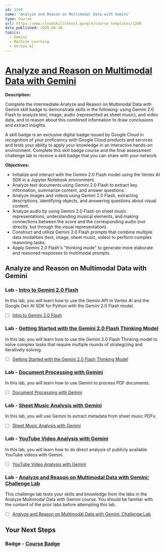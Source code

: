 ```yaml
---
id: 1240
name: 'Analyze and Reason on Multimodal Data with Gemini'
type: Course
url: https://www.cloudskillsboost.google/course_templates/1240
date_published: 2025-04-30
topics:
  - Gemini
  - Machine Learning
  - Vertex AI
---
```


# [Analyze and Reason on Multimodal Data with Gemini](https://www.cloudskillsboost.google/course_templates/1240)

**Description:**

Complete the intermediate Analyze and Reason on Multimodal Data with Gemini skill badge to demonstrate skills in the following: using Gemini 2.0 Flash to analyze text, image, audio (represented as sheet music), and video data, and to reason about this combined information to draw conclusions and extract insights.

A skill badge is an exclusive digital badge issued by Google Cloud in recognition of your proficiency with Google Cloud products and services and tests your ability to apply your knowledge in an interactive hands-on environment. Complete this skill badge course and the final assessment challenge lab to receive a skill badge that you can share with your network.

**Objectives:**

* Initialize and interact with the Gemini 2.0 Flash model using the Vertex AI SDK in a Jupyter Notebook environment.
* Analyze text documents using Gemini 2.0 Flash to extract key information, summarize content, and answer questions.
* Analyze images and videos using Gemini 2.0 Flash, extracting descriptions, identifying objects, and answering questions about visual content.
* Analyze audio by using Gemini 2.0 Flash on sheet music representations, understanding musical elements, and making connections between the score and the corresponding audio (not directly, but through the visual representation).
* Construct and utilize Gemini 2.0 Flash prompts that combine multiple data modalities (text, image, sheet music, video) to perform complex reasoning tasks.
* Apply Gemini 2.0 Flash's "thinking mode" to generate more elaborate and reasoned responses to multimodal prompts.

## Analyze and Reason on Multimodal Data with Gemini

### Lab - [Intro to Gemini 2.0 Flash](https://www.cloudskillsboost.google/course_templates/1240/labs/533121)

In this lab, you will learn how to use the Gemini API in Vertex AI and the Google Gen AI SDK for Python with the Gemini 2.0 Flash model.

* [ ] [Intro to Gemini 2.0 Flash](../labs/Intro-to-Gemini-2.0-Flash.md)

### Lab - [Getting Started with the Gemini 2.0 Flash Thinking Model](https://www.cloudskillsboost.google/course_templates/1240/labs/533122)

In this lab, you will learn how to use the Gemini 2.0 Flash Thinking model to solve complex tasks that require multiple rounds of strategizing and iteratively solving.

* [ ] [Getting Started with the Gemini 2.0 Flash Thinking Model](../labs/Getting-Started-with-the-Gemini-2.0-Flash-Thinking-Model.md)

### Lab - [Document Processing with Gemini](https://www.cloudskillsboost.google/course_templates/1240/labs/533123)

In this lab, you will learn how to use Gemini to process PDF documents.

* [ ] [Document Processing with Gemini](../labs/Document-Processing-with-Gemini.md)

### Lab - [Sheet Music Analysis with Gemini](https://www.cloudskillsboost.google/course_templates/1240/labs/533124)

In this lab, you will use Gemini to extract metadata from sheet music PDFs.

* [ ] [Sheet Music Analysis with Gemini](../labs/Sheet-Music-Analysis-with-Gemini.md)

### Lab - [YouTube Video Analysis with Gemini](https://www.cloudskillsboost.google/course_templates/1240/labs/533125)

In this lab, you will learn how to do direct analysis of publicly available YouTube videos with Gemini.

* [ ] [YouTube Video Analysis with Gemini](../labs/YouTube-Video-Analysis-with-Gemini.md)

### Lab - [Analyze and Reason on Multimodal Data with Gemini: Challenge Lab](https://www.cloudskillsboost.google/course_templates/1240/labs/533126)

This challenge lab tests your skills and knowledge from the labs in the Analyze Multimodal Data with Gemini course. You should be familiar with the content of the prior labs before attempting this lab.

* [ ] [Analyze and Reason on Multimodal Data with Gemini: Challenge Lab](../labs/Analyze-and-Reason-on-Multimodal-Data-with-Gemini-Challenge-Lab.md)

## Your Next Steps

### Badge - [Course Badge](https://www.cloudskillsboost.google)
